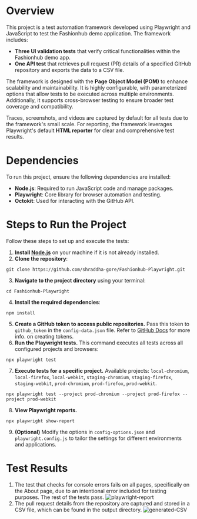 # Overview

This project is a test automation framework developed using Playwright and JavaScript to test the Fashionhub demo application. The framework includes:

- **Three UI validation tests** that verify critical functionalities within the Fashionhub demo app.
- **One API test** that retrieves pull request (PR) details of a specified GitHub repository and exports the data to a CSV file.

The framework is designed with the **Page Object Model (POM)** to enhance scalability and maintainability. It is highly configurable, with parameterized options that allow tests to be executed across multiple environments. Additionally, it supports cross-browser testing to ensure broader test coverage and compatibility.

Traces, screenshots, and videos are captured by default for all tests due to the framework's small scale. For reporting, the framework leverages Playwright's default **HTML reporter** for clear and comprehensive test results.

# Dependencies

To run this project, ensure the following dependencies are installed:

- **Node.js**: Required to run JavaScript code and manage packages.
- **Playwright**: Core library for browser automation and testing.
- **Octokit**: Used for interacting with the GitHub API.

# Steps to Run the Project

Follow these steps to set up and execute the tests:

1. **Install [Node.js](https://nodejs.org/en/download/package-manager)** on your machine if it is not already installed.
2. **Clone the repository**:

```
git clone https://github.com/shraddha-gore/Fashionhub-Playwright.git
```

3. **Navigate to the project directory** using your terminal:

```
cd Fashionhub-Playwright
```

4. **Install the required dependencies**:

```
npm install
```

5. **Create a GitHub token to access public repositories.** Pass this token to `github_token` in the `config-data.json` file. Refer to [GitHub Docs](https://docs.github.com/en/authentication/keeping-your-account-and-data-secure/managing-your-personal-access-tokens#creating-a-personal-access-token-classic) for more info. on creating tokens.
6. **Run the Playwright tests.** This command executes all tests across all configured projects and browsers:

```
npx playwright test
```

7. **Execute tests for a specific project.** Available projects: `local-chromium`, `local-firefox`, `local-webkit`, `staging-chromium`, `staging-firefox`, `staging-webkit`, `prod-chromium`, `prod-firefox`, `prod-webkit`.

```
npx playwright test --project prod-chromium --project prod-firefox --project prod-webkit
```

8. **View Playwright reports.**

```
npx playwright show-report
```

9. **(Optional)** Modify the options in `config-options.json` and `playwright.config.js` to tailor the settings for different environments and applications.

# Test Results

1. The test that checks for console errors fails on all pages, specifically on the About page, due to an intentional error included for testing purposes. The rest of the tests pass.
   ![playwright-report](https://github.com/user-attachments/assets/5667d89c-ec07-453b-b196-6d091293bdb1)
2. The pull request details from the repository are captured and stored in a CSV file, which can be found in the output directory.
   ![generated-CSV](https://github.com/user-attachments/assets/729efdad-690b-49ca-a8e9-4c8597351f6e)
